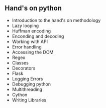 ## Hand's on python
- Introduction to the hand's on methodology 
- Lazy looping
- Huffman encoding 
- Enconding and decoding
- Working with API
- Error handling
- Accessing the DOM
- Regex
- Classes
- Decorators
- Flask
- Logging Errors 
- Debugging python
- Multithreading
- Cython 
- Writing Libraries
